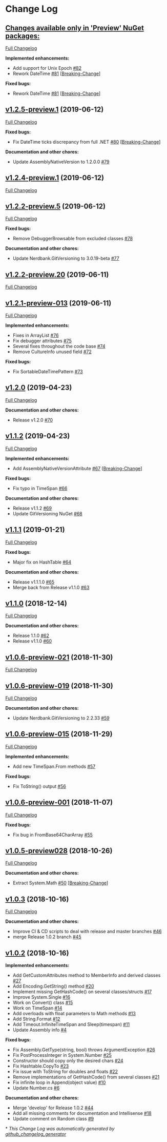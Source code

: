 # Change Log

## [**Changes available only in 'Preview' NuGet packages:**](https://github.com/nanoframework/lib-CoreLibrary/tree/HEAD)

[Full Changelog](https://github.com/nanoframework/lib-CoreLibrary/compare/v1.2.5-preview.1...HEAD)

**Implemented enhancements:**

- Add support for Unix Epoch [\#82](https://github.com/nanoframework/lib-CoreLibrary/pull/82)
- Rework DateTime [\#81](https://github.com/nanoframework/lib-CoreLibrary/pull/81) [[Breaking-Change](https://github.com/nanoframework/lib-CoreLibrary/labels/Breaking-Change)]

**Fixed bugs:**

- Rework DateTime [\#81](https://github.com/nanoframework/lib-CoreLibrary/pull/81) [[Breaking-Change](https://github.com/nanoframework/lib-CoreLibrary/labels/Breaking-Change)]

## [v1.2.5-preview.1](https://github.com/nanoframework/lib-CoreLibrary/tree/v1.2.5-preview.1) (2019-06-12)
[Full Changelog](https://github.com/nanoframework/lib-CoreLibrary/compare/v1.2.4-preview.1...v1.2.5-preview.1)

**Fixed bugs:**

- Fix DateTime ticks discrepancy from full .NET [\#80](https://github.com/nanoframework/lib-CoreLibrary/pull/80) [[Breaking-Change](https://github.com/nanoframework/lib-CoreLibrary/labels/Breaking-Change)]

**Documentation and other chores:**

- Update AssemblyNativeVersion to 1.2.0.0 [\#79](https://github.com/nanoframework/lib-CoreLibrary/pull/79)

## [v1.2.4-preview.1](https://github.com/nanoframework/lib-CoreLibrary/tree/v1.2.4-preview.1) (2019-06-12)
[Full Changelog](https://github.com/nanoframework/lib-CoreLibrary/compare/v1.2.2-preview.5...v1.2.4-preview.1)

## [v1.2.2-preview.5](https://github.com/nanoframework/lib-CoreLibrary/tree/v1.2.2-preview.5) (2019-06-12)
[Full Changelog](https://github.com/nanoframework/lib-CoreLibrary/compare/v1.2.2-preview.20...v1.2.2-preview.5)

**Fixed bugs:**

- Remove DebuggerBrowsable from excluded classes [\#78](https://github.com/nanoframework/lib-CoreLibrary/pull/78)

**Documentation and other chores:**

- Update Nerdbank.GitVersioning to 3.0.19-beta [\#77](https://github.com/nanoframework/lib-CoreLibrary/pull/77)

## [v1.2.2-preview.20](https://github.com/nanoframework/lib-CoreLibrary/tree/v1.2.2-preview.20) (2019-06-11)
[Full Changelog](https://github.com/nanoframework/lib-CoreLibrary/compare/v1.2.1-preview-013...v1.2.2-preview.20)

## [v1.2.1-preview-013](https://github.com/nanoframework/lib-CoreLibrary/tree/v1.2.1-preview-013) (2019-06-11)
[Full Changelog](https://github.com/nanoframework/lib-CoreLibrary/compare/v1.2.0...v1.2.1-preview-013)

**Implemented enhancements:**

- Fixes in ArrayList [\#76](https://github.com/nanoframework/lib-CoreLibrary/pull/76)
- Fix debugger attributes [\#75](https://github.com/nanoframework/lib-CoreLibrary/pull/75)
- Several fixes throughout the code base [\#74](https://github.com/nanoframework/lib-CoreLibrary/pull/74)
- Remove CultureInfo unused field [\#72](https://github.com/nanoframework/lib-CoreLibrary/pull/72)

**Fixed bugs:**

- Fix SortableDateTimePattern [\#73](https://github.com/nanoframework/lib-CoreLibrary/pull/73)

## [v1.2.0](https://github.com/nanoframework/lib-CoreLibrary/tree/v1.2.0) (2019-04-23)
[Full Changelog](https://github.com/nanoframework/lib-CoreLibrary/compare/v1.1.2...v1.2.0)

**Documentation and other chores:**

- Release v1.2.0 [\#70](https://github.com/nanoframework/lib-CoreLibrary/pull/70)

## [v1.1.2](https://github.com/nanoframework/lib-CoreLibrary/tree/v1.1.2) (2019-04-23)
[Full Changelog](https://github.com/nanoframework/lib-CoreLibrary/compare/v1.1.1...v1.1.2)

**Implemented enhancements:**

- Add AssemblyNativeVersionAttribute [\#67](https://github.com/nanoframework/lib-CoreLibrary/pull/67) [[Breaking-Change](https://github.com/nanoframework/lib-CoreLibrary/labels/Breaking-Change)]

**Fixed bugs:**

- Fix typo in TimeSpan [\#66](https://github.com/nanoframework/lib-CoreLibrary/pull/66)

**Documentation and other chores:**

- Release v1.1.2 [\#69](https://github.com/nanoframework/lib-CoreLibrary/pull/69)
- Update GitVersioning NuGet [\#68](https://github.com/nanoframework/lib-CoreLibrary/pull/68)

## [v1.1.1](https://github.com/nanoframework/lib-CoreLibrary/tree/v1.1.1) (2019-01-21)
[Full Changelog](https://github.com/nanoframework/lib-CoreLibrary/compare/v1.1.0...v1.1.1)

**Fixed bugs:**

- Major fix on HashTable [\#64](https://github.com/nanoframework/lib-CoreLibrary/pull/64)

**Documentation and other chores:**

- Release v1.1.1.0 [\#65](https://github.com/nanoframework/lib-CoreLibrary/pull/65)
- Merge back from Release v1.1.0 [\#63](https://github.com/nanoframework/lib-CoreLibrary/pull/63)

## [v1.1.0](https://github.com/nanoframework/lib-CoreLibrary/tree/v1.1.0) (2018-12-14)
[Full Changelog](https://github.com/nanoframework/lib-CoreLibrary/compare/v1.0.6-preview-021...v1.1.0)

**Documentation and other chores:**

- Release 1.1.0 [\#62](https://github.com/nanoframework/lib-CoreLibrary/pull/62)
- Release v1.1.0 [\#60](https://github.com/nanoframework/lib-CoreLibrary/pull/60)

## [v1.0.6-preview-021](https://github.com/nanoframework/lib-CoreLibrary/tree/v1.0.6-preview-021) (2018-11-30)
[Full Changelog](https://github.com/nanoframework/lib-CoreLibrary/compare/v1.0.6-preview-019...v1.0.6-preview-021)

## [v1.0.6-preview-019](https://github.com/nanoframework/lib-CoreLibrary/tree/v1.0.6-preview-019) (2018-11-30)
[Full Changelog](https://github.com/nanoframework/lib-CoreLibrary/compare/v1.0.6-preview-015...v1.0.6-preview-019)

**Documentation and other chores:**

- Update Nerdbank.GitVersioning to 2.2.33 [\#59](https://github.com/nanoframework/lib-CoreLibrary/pull/59)

## [v1.0.6-preview-015](https://github.com/nanoframework/lib-CoreLibrary/tree/v1.0.6-preview-015) (2018-11-29)
[Full Changelog](https://github.com/nanoframework/lib-CoreLibrary/compare/v1.0.6-preview-001...v1.0.6-preview-015)

**Implemented enhancements:**

- Add new TimeSpan.From methods [\#57](https://github.com/nanoframework/lib-CoreLibrary/pull/57)

**Fixed bugs:**

- Fix ToString\(\) output  [\#56](https://github.com/nanoframework/lib-CoreLibrary/pull/56)

## [v1.0.6-preview-001](https://github.com/nanoframework/lib-CoreLibrary/tree/v1.0.6-preview-001) (2018-11-07)
[Full Changelog](https://github.com/nanoframework/lib-CoreLibrary/compare/v1.0.5-preview028...v1.0.6-preview-001)

**Fixed bugs:**

- Fix bug in FromBase64CharArray [\#55](https://github.com/nanoframework/lib-CoreLibrary/pull/55)

## [v1.0.5-preview028](https://github.com/nanoframework/lib-CoreLibrary/tree/v1.0.5-preview028) (2018-10-26)
[Full Changelog](https://github.com/nanoframework/lib-CoreLibrary/compare/v1.0.3...v1.0.5-preview028)

**Documentation and other chores:**

- Extract System.Math [\#50](https://github.com/nanoframework/lib-CoreLibrary/pull/50) [[Breaking-Change](https://github.com/nanoframework/lib-CoreLibrary/labels/Breaking-Change)]

## [v1.0.3](https://github.com/nanoframework/lib-CoreLibrary/tree/v1.0.3) (2018-10-16)
[Full Changelog](https://github.com/nanoframework/lib-CoreLibrary/compare/v1.0.2...v1.0.3)

**Documentation and other chores:**

- Improve CI & CD scripts to deal with release and master branches [\#46](https://github.com/nanoframework/lib-CoreLibrary/pull/46)
- merge Release 1.0.2 branch [\#45](https://github.com/nanoframework/lib-CoreLibrary/pull/45)

## [v1.0.2](https://github.com/nanoframework/lib-CoreLibrary/tree/v1.0.2) (2018-10-16)
**Implemented enhancements:**

- Add GetCustomAttributes method to MemberInfo and derived classes [\#27](https://github.com/nanoframework/lib-CoreLibrary/pull/27)
- Add Encoding.GetString\(\) method [\#20](https://github.com/nanoframework/lib-CoreLibrary/pull/20)
- Implement missing GetHashCode\(\) on several classes/structs [\#17](https://github.com/nanoframework/lib-CoreLibrary/pull/17)
- Improve System.Single [\#16](https://github.com/nanoframework/lib-CoreLibrary/pull/16)
- Work on Convert\(\) class [\#15](https://github.com/nanoframework/lib-CoreLibrary/pull/15)
- Work on TimeSpan [\#14](https://github.com/nanoframework/lib-CoreLibrary/pull/14)
- Add overloads with float parameters to Math methods [\#13](https://github.com/nanoframework/lib-CoreLibrary/pull/13)
- Add String.Format [\#12](https://github.com/nanoframework/lib-CoreLibrary/pull/12)
- Add Timeout.InfiniteTimeSpan and Sleep\(timespan\) [\#11](https://github.com/nanoframework/lib-CoreLibrary/pull/11)
- Update Assembly info [\#4](https://github.com/nanoframework/lib-CoreLibrary/pull/4)

**Fixed bugs:**

- Fix Assembly.GetType\(string, bool\) throws ArgumentException [\#26](https://github.com/nanoframework/lib-CoreLibrary/pull/26)
- Fix PostProcessInteger in System.Number [\#25](https://github.com/nanoframework/lib-CoreLibrary/pull/25)
- Constructor should copy only the desired chars [\#24](https://github.com/nanoframework/lib-CoreLibrary/pull/24)
- Fix Hashtable.CopyTo [\#23](https://github.com/nanoframework/lib-CoreLibrary/pull/23)
- Fix issue with ToString for doubles and floats [\#22](https://github.com/nanoframework/lib-CoreLibrary/pull/22)
- Remove implementations of GetHashCode\(\) from several classes [\#21](https://github.com/nanoframework/lib-CoreLibrary/pull/21)
- Fix infinite loop in Append\(object value\) [\#10](https://github.com/nanoframework/lib-CoreLibrary/pull/10)
- Update Number.cs [\#6](https://github.com/nanoframework/lib-CoreLibrary/pull/6)

**Documentation and other chores:**

- Merge 'develop' for Release 1.0.2 [\#44](https://github.com/nanoframework/lib-CoreLibrary/pull/44)
- Add all missing comments for documentation and Intellisense [\#18](https://github.com/nanoframework/lib-CoreLibrary/pull/18)
- Update comment on Random class [\#9](https://github.com/nanoframework/lib-CoreLibrary/pull/9)



\* *This Change Log was automatically generated by [github_changelog_generator](https://github.com/skywinder/Github-Changelog-Generator)*